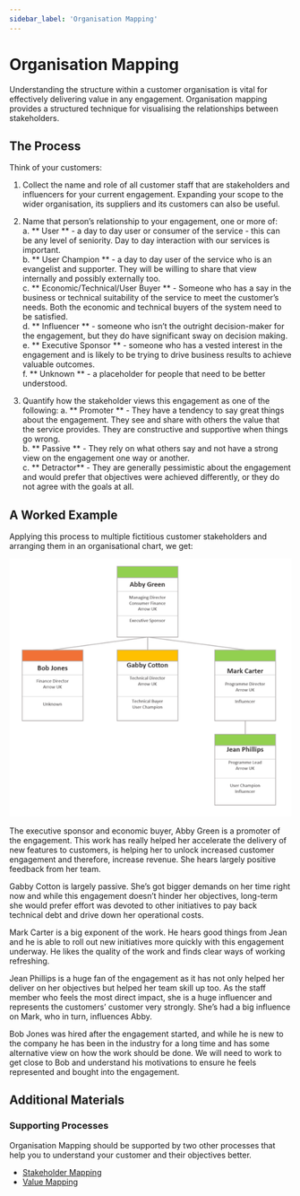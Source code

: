 ```yaml
---
sidebar_label: 'Organisation Mapping'
---
```


# Organisation Mapping
Understanding the structure within a customer organisation is vital for effectively delivering value in any engagement. Organisation mapping provides a structured technique for visualising the relationships between stakeholders.  

## The Process
Think of your customers:  
1. Collect the name and role of all customer staff that are stakeholders and influencers for your current engagement. Expanding your scope to the wider organisation, its suppliers and its customers can also be useful.    
   
2. Name that person’s relationship to your engagement, one or more of:  
    a. ** User ** - a day to day user or consumer of the service - this can be any level of seniority.  Day to day interaction with our services is important.  
    b. ** User Champion ** - a day to day user of the service who is an evangelist and supporter.  They will be willing to share that view internally and possibly externally too.  
    c. ** Economic/Technical/User Buyer ** - Someone who has a say in the business or technical suitability of the service to meet the customer’s needs.  Both the economic and technical buyers of the system need to be satisfied.  
    d. ** Influencer ** - someone who isn’t the outright decision-maker for the engagement, but they do have significant sway on decision making.  
    e. ** Executive Sponsor ** - someone who has a vested interest in the engagement and is likely to be trying to drive business results to achieve valuable outcomes.  
    f. ** Unknown ** - a placeholder for people that need to be better understood.  

3. Quantify how the stakeholder views this engagement as one of the following:
    a. ** Promoter ** - They have a tendency to say great things about the engagement.  They see and share with others the value that the service provides.  They are constructive and supportive when things go wrong.  
    b. ** Passive ** - They rely on what others say and not have a strong view on the engagement one way or another.  
    c. ** Detractor** - They are generally pessimistic about the engagement and would prefer that objectives were achieved differently, or they do not agree with the goals at all.  

## A Worked Example
Applying this process to multiple fictitious customer stakeholders and arranging them in an organisational chart, we get:  

![Organisation Mapping](../../../../static/img/organisation-mapping/organisation_mapping.png)

The executive sponsor and economic buyer, Abby Green is a promoter of the engagement.  This work has really helped her accelerate the delivery of new features to customers, is helping her to unlock increased customer engagement and therefore, increase revenue.  She hears largely positive feedback from her team.    

Gabby Cotton is largely passive.  She’s got bigger demands on her time right now and while this engagement doesn’t hinder her objectives, long-term she would prefer effort was devoted to other initiatives to pay back technical debt and drive down her operational costs.    

Mark Carter is a big exponent of the work.  He hears good things from Jean and he is able to roll out new initiatives more quickly with this engagement underway.  He likes the quality of the work and finds clear ways of working refreshing.  

Jean Phillips is a huge fan of the engagement as it has not only helped her deliver on her objectives but helped her team skill up too.  As the staff member who feels the most direct impact, she is a huge influencer and represents the customers’ customer very strongly.  She’s had a big influence on Mark, who in turn, influences Abby.   

Bob Jones was hired after the engagement started, and while he is new to the company he has been in the industry for a long time and has some alternative view on how the work should be done.  We will need to work to get close to Bob and understand his motivations to ensure he feels represented and bought into the engagement.  

## Additional Materials  
### Supporting Processes  
Organisation Mapping should be supported by two other processes that help you to understand your customer and their objectives better.

- [Stakeholder Mapping](./../consultancy/stakeholder-mapping)
- [Value Mapping](./../consultancy/value-mapping)
